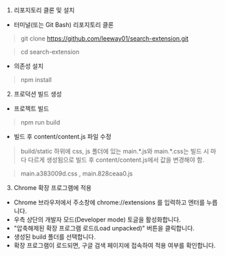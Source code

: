 1. 리포지토리 클론 및 설치
- 터미널(또는 Git Bash) 리포지토리 클론
> git clone https://github.com/leeway01/search-extension.git

> cd search-extension

- 의존성 설치
> npm install

2. 프로덕션 빌드 생성
- 프로젝트 빌드
> npm run build
- 빌드 후 content/content.js 파일 수정
> build/static 하위에 css, js 폴더에 있는 main.\*.js와 main.\*.css는 빌드 시 마다 다르게 생성됨으로 빌드 후 content/content.js에서 값을 변경해야 함.

> main.a383009d.css , main.828ceaa0.js

3. Chrome 확장 프로그램에 적용
- Chrome 브라우저에서 주소창에 chrome://extensions 를 입력하고 엔터를 누릅니다.
- 우측 상단의 개발자 모드(Developer mode) 토글을 활성화합니다.
- "압축해제된 확장 프로그램 로드(Load unpacked)" 버튼을 클릭합니다.
- 생성된 build 폴더를 선택합니다.
- 확장 프로그램이 로드되면, 구글 검색 페이지에 접속하여 적용 여부를 확인합니다.
